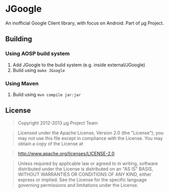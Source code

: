JGoogle
=====

An inofficial Google Client library, with focus on Android. Part of μg Project.

Building
--------
### Using AOSP build system
1. Add JGoogle to the build system (e.g. inside external/JGoogle)
2. Build using `make JGoogle`

### Using Maven
1. Build using `mvn compile jar:jar`

License
-------
> Copyright 2012-2013 μg Project Team

> Licensed under the Apache License, Version 2.0 (the "License");
> you may not use this file except in compliance with the License.
> You may obtain a copy of the License at

> http://www.apache.org/licenses/LICENSE-2.0

> Unless required by applicable law or agreed to in writing, software 
> distributed under the License is distributed on an "AS IS" BASIS,
> WITHOUT WARRANTIES OR CONDITIONS OF ANY KIND, either express or implied.
> See the License for the specific language governing permissions and
> limitations under the License.
